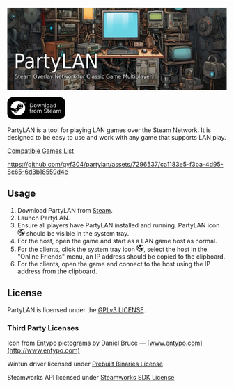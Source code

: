 ![PartyLAN Banner](resources/github/images/partylan-banner.jpg)

[<img height="50" src="resources/github/images/download-from-steam.svg" />](https://store.steampowered.com/app/1122990/PartyLAN)

PartyLAN is a tool for playing LAN games over the Steam Network. It is designed to be easy to use and work with any game that supports LAN play.

[Compatible Games List](resources/github/lan-games-db/lan-games.csv)

https://github.com/gyf304/partylan/assets/7296537/ca1183e5-f3ba-4d95-8c65-6d3b18559d4e

## Usage

1. Download PartyLAN from [Steam](https://store.steampowered.com/app/1122990/PartyLAN).
2. Launch PartyLAN.
3. Ensure all players have PartyLAN installed and running. PartyLAN icon <img src="resources/common/images/icon.png" width="16" height="16" /> should be visible in the system tray.
4. For the host, open the game and start as a LAN game host as normal.
5. For the clients, click the system tray icon <img src="resources/common/images/icon.png" width="16" height="16" />, select the host in the "Online Friends" menu, an IP address should be copied to the clipboard.
6. For the clients, open the game and connect to the host using the IP address from the clipboard.

## License

PartyLAN is licensed under the [GPLv3 LICENSE](LICENSE).

### Third Party Licenses

Icon from Entypo pictograms by Daniel Bruce — [www.entypo.com](http://www.entypo.com)

Wintun driver licensed under [Prebuilt Binaries License](https://github.com/WireGuard/wintun/blob/master/prebuilt-binaries-license.txt)

Steamworks API licensed under [Steamworks SDK License](https://partner.steamgames.com/documentation/sdk_access_agreement)

